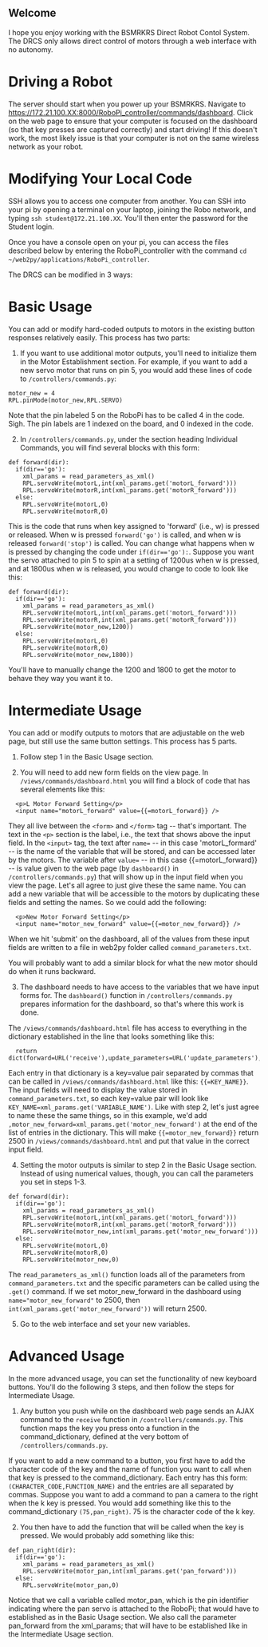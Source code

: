 ## Welcome

I hope you enjoy working with the BSMRKRS Direct Robot Contol System. The DRCS only allows direct control of motors through a web interface with no autonomy.

# Driving a Robot

The server should start when you power up your BSMRKRS. Navigate to https://172.21.100.XX:8000/RoboPi_controller/commands/dashboard. Click on the web page to ensure that your computer is focused on the dashboard (so that key presses are captured correctly) and start driving! If this doesn't work, the most likely issue is that your computer is not on the same wireless network as your robot.

# Modifying Your Local Code

SSH allows you to access one computer from another. You can SSH into your pi by opening a terminal on your laptop, joining the Robo network, and typing `ssh student@172.21.100.XX`. You'll then enter the password for the Student login.

Once you have a console open on your pi, you can access the files described below by entering the RoboPi_controller with the command `cd ~/web2py/applications/RoboPi_controller`.

The DRCS can be modified in 3 ways:

# Basic Usage

You can add or modify hard-coded outputs to motors in the existing button responses relatively easily. This process has two parts: 

1. If you want to use additional motor outputs, you'll need to initialize them in the Motor Establishment section. For example, if you want to add a new servo motor that runs on pin 5, you would add these lines of code to `/controllers/commands.py`:  

  ```
  motor_new = 4
  RPL.pinMode(motor_new,RPL.SERVO)
  ```

  Note that the pin labeled 5 on the RoboPi has to be called 4 in the code. Sigh. The pin labels are 1 indexed on the board, and 0 indexed in the code.

2. In `/controllers/commands.py`, under the section heading Individual Commands, you will find several blocks with this form:
  ```  
  def forward(dir):  
    if(dir=='go'):  
      xml_params = read_parameters_as_xml()   
      RPL.servoWrite(motorL,int(xml_params.get('motorL_forward')))  
      RPL.servoWrite(motorR,int(xml_params.get('motorR_forward')))  
    else:  
      RPL.servoWrite(motorL,0)  
      RPL.servoWrite(motorR,0)  
  ```  
  This is the code that runs when key assigned to 'forward' (i.e., w) is pressed or released. When w is pressed `forward('go')` is called, and when w is released `forward('stop')` is called. You can change what happens when w is pressed by changing the code under `if(dir=='go'):`. Suppose you want the servo attached to pin 5 to spin at a setting of 1200us when w is pressed, and at 1800us when w is released, you would change to code to look like this:  
  ```  
  def forward(dir):  
    if(dir=='go'):  
      xml_params = read_parameters_as_xml()   
      RPL.servoWrite(motorL,int(xml_params.get('motorL_forward')))  
      RPL.servoWrite(motorR,int(xml_params.get('motorR_forward')))  
      RPL.servoWrite(motor_new,1200))  
    else:  
      RPL.servoWrite(motorL,0)  
      RPL.servoWrite(motorR,0)  
      RPL.servoWrite(motor_new,1800))  
  ```  
  You'll have to manually change the 1200 and 1800 to get the motor to behave they way you want it to.  

# Intermediate Usage

You can add or modify outputs to motors that are adjustable on the web page, but still use the same button settings. This process has 5 parts.

1. Follow step 1 in the Basic Usage section.

2. You will need to add new form fields on the view page. In `/views/commands/dashboard.html` you will find a block of code that has several elements like this:  

  ```
    <p>L Motor Forward Setting</p>
    <input name="motorL_forward" value={{=motorL_forward}} />
  ```

  They all live between the `<form>` and `</form>` tag -- that's important. The text in the `<p>` section is the label, i.e., the text that shows above the input field. In the `<input>` tag, the text after `name=` -- in this case 'motorL_formard' -- is the name of the variable that will be stored, and can be accessed later by the motors. The variable after `value=` -- in this case {{=motorL_forward}} -- is value given to the web page (by `dashboard()` in `/controllers/commands.py`) that will show up in the input field when you view the page. Let's all agree to just give these the same name. You can add a new variable that will be accessible to the motors by duplicating these fields and setting the names. So we could add the following:  

  ```
    <p>New Motor Forward Setting</p>
    <input name="motor_new_forward" value={{=motor_new_forward}} />
  ```

  When we hit 'submit' on the dashboard, all of the values from these input fields are written to a file in web2py folder called `command_parameters.txt`.

  You will probably want to add a similar block for what the new motor should do when it runs backward.

3. The dashboard needs to have access to the variables that we have input forms for. The `dashboard()` function in `/controllers/commands.py` prepares information for the dashboard, so that's where this work is done.  

  The `/views/commands/dashboard.html` file has access to everything in the dictionary established in the line that looks something like this:  

  ```
    return dict(forward=URL('receive'),update_parameters=URL('update_parameters'),motorL_forward=xml_params.get('motorL_forward'),motorL_backward=xml_params.get('motorL_backward'),motorR_forward=xml_params.get('motorR_forward'),motorR_backward=xml_params.get('motorR_backward'))
  ```

  Each entry in that dictionary is a key=value pair separated by commas that can be called in `/views/commands/dashboard.html` like this: `{{=KEY_NAME}}`. The input fields will need to display the value stored in `command_parameters.txt`, so each key=value pair will look like `KEY_NAME=xml_params.get('VARIABLE_NAME')`. Like with step 2, let's just agree to name these the same things, so in this example, we'd add `,motor_new_forward=xml_params.get('motor_new_forward')` at the end of the list of entries in the dictionary. This will make `{{=motor_new_forward}}` return 2500 in `/views/commands/dashboard.html` and put that value in the correct input field.

4. Setting the motor outputs is similar to step 2 in the Basic Usage section. Instead of using numerical values, though, you can call the parameters you set in steps 1-3.  

  ```
  def forward(dir):
    if(dir=='go'):
      xml_params = read_parameters_as_xml()
      RPL.servoWrite(motorL,int(xml_params.get('motorL_forward')))
      RPL.servoWrite(motorR,int(xml_params.get('motorR_forward')))
      RPL.servoWrite(motor_new,int(xml_params.get('motor_new_forward')))
    else:
      RPL.servoWrite(motorL,0)
      RPL.servoWrite(motorR,0)
      RPL.servoWrite(motor_new,0)
  ```

  The `read_parameters_as_xml()` function loads all of the parameters from `command_parameters.txt` and the specific parameters can be called using the `.get()` command. If we set motor_new_forward in the dashboard using `name="motor_new_forward"` to 2500, then `int(xml_params.get('motor_new_forward'))` will return 2500.

5. Go to the web interface and set your new variables.  

# Advanced Usage

In the more advanced usage, you can set the functionality of new keyboard buttons. You'll do the following 3 steps, and then follow the steps for Intermediate Usage.

1. Any button you push while on the dashboard web page sends an AJAX command to the `receive` function in `/controllers/commands.py`. This function maps the key you press onto a function in the command_dictionary, defined at the very bottom of `/controllers/commands.py`. 

  If you want to add a new command to a button, you first have to add the character code of the key and the name of function you want to call when that key is pressed to the command_dictionary. Each entry has this form: `(CHARACTER_CODE,FUNCTION_NAME)` and the entries are all separated by commas. Suppose you want to add a command to pan a camera to the right when the k key is pressed. You would add something like this to the command_dictionary `(75,pan_right)`. 75 is the character code of the k key.

2. You then have to add the function that will be called when the key is pressed. We would probably add something like this:

  ```
  def pan_right(dir):
    if(dir=='go'):
      xml_params = read_parameters_as_xml()
      RPL.servoWrite(motor_pan,int(xml_params.get('pan_forward')))
    else:
      RPL.servoWrite(motor_pan,0)
  ```

  Notice that we call a variable called motor_pan, which is the pin identifier indicating where the pan servo is attached to the RoboPi; that would have to established as in the Basic Usage section. We also call the parameter pan_forward from the xml_params; that will have to be established like in the Intermediate Usage section.
